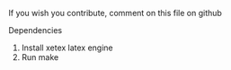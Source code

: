 If you wish you contribute, comment on this file on github

Dependencies
1. Install xetex latex engine
2. Run make
